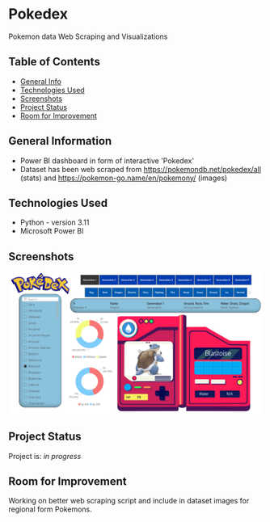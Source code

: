 # Pokedex
Pokemon data Web Scraping and Visualizations 

## Table of Contents
* [General Info](#general-information)
* [Technologies Used](#technologies-used)
* [Screenshots](#screenshots)
* [Project Status](#project-status)
* [Room for Improvement](#room-for-improvement)


## General Information
- Power BI dashboard in form of interactive 'Pokedex'
- Dataset has been web scraped from https://pokemondb.net/pokedex/all (stats) and https://pokemon-go.name/en/pokemony/ (images)


## Technologies Used
- Python - version 3.11
- Microsoft Power BI



## Screenshots
![Example screenshot](./img/screenshot.png)



## Project Status
Project is: _in progress_ 


## Room for Improvement
Working on better web scraping script and include in dataset images for regional form Pokemons.

